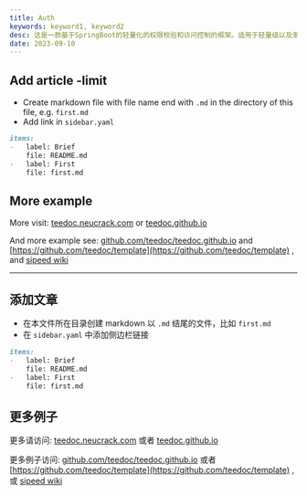 ```yaml
---
title: Auth
keywords: keyword1, keyword2
desc: 这是一款基于SpringBoot的轻量化的权限校验和访问控制的框架。适用于轻量级以及渐进式的项目。
date: 2023-09-10
---
```



## Add article -limit

* Create markdown file with file name end with `.md` in the directory of this file, e.g. `first.md`
* Add link in `sidebar.yaml`

```markdown
items:
-   label: Brief
    file: README.md
-   label: First
    file: first.md
```

## More example

More visit: [teedoc.neucrack.com](https://teedoc.neucrack.com/) or [teedoc.github.io](https://teedoc.github.io/)

And more example see: [github.com/teedoc/teedoc.github.io](https://github.com/teedoc/teedoc.github.io) and [https://github.com/teedoc/template](https://github.com/teedoc/template) , and [sipeed wiki](https://github.com/sipeed/sipeed_wiki)

-------


## 添加文章

* 在本文件所在目录创建 markdown 以  `.md` 结尾的文件，比如 `first.md`
* 在 `sidebar.yaml` 中添加侧边栏链接

```markdown
items:
-   label: Brief
    file: README.md
-   label: First
    file: first.md
```

## 更多例子

更多请访问: [teedoc.neucrack.com](https://teedoc.neucrack.com/) 或者 [teedoc.github.io](https://teedoc.github.io/)

更多例子访问: [github.com/teedoc/teedoc.github.io](https://github.com/teedoc/teedoc.github.io) 或者 [https://github.com/teedoc/template](https://github.com/teedoc/template) , 或 [sipeed wiki](https://github.com/sipeed/sipeed_wiki)


